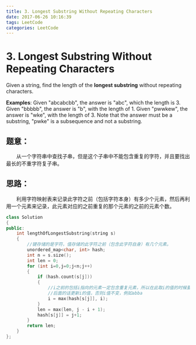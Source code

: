 ```yaml
---
title: 3. Longest Substring Without Repeating Characters
date: 2017-06-26 10:16:39
tags: LeetCode
categories: LeetCode
---
```


# 3. Longest Substring Without Repeating Characters 



Given a string, find the length of the **longest substring** without repeating characters.

**Examples**:
Given "abcabcbb", the answer is "abc", which the length is 3.
Given "bbbbb", the answer is "b", with the length of 1.
Given "pwwkew", the answer is "wke", with the length of 3. Note that the answer must be a substring, "pwke" is a subsequence and not a substring.

<!-- more -->

## 题意：

　　从一个字符串中查找子串，但是这个子串中不能包含重复的字符，并且要找出最长的不重字符复子串。

## 思路：

　　利用字符映射表来记录此字符之前（包括字符本身）有多少个元素，然后再利用一个元素来记录，此元素对应的之前重复的那个元素的之前的元素个数。



```C++
class Solution
{
public:
	int lengthOfLongestSubstring(string s)
	{
		//键存储的是字符，值存储的此字符之前（包含此字符自身）有几个元素。
		unordered_map<char, int> hash;
		int n = s.size();
		int len = 0;
		for (int i=0,j=0;j<n;j++)
		{
			if (hash.count(s[j]))
			{
				//i之前的包括i指向的元素一定包含重复元素，所以在此取i的值的时候要比较当前重复元素时出现在i前面还是后面
				//后面的话更新i的值，否则i值不变，例如abba
				i = max(hash[s[j]], i);
			}
			len = max(len, j - i + 1);
			hash[s[j]] = j+1;
		}
		return len;
	}
};
```

